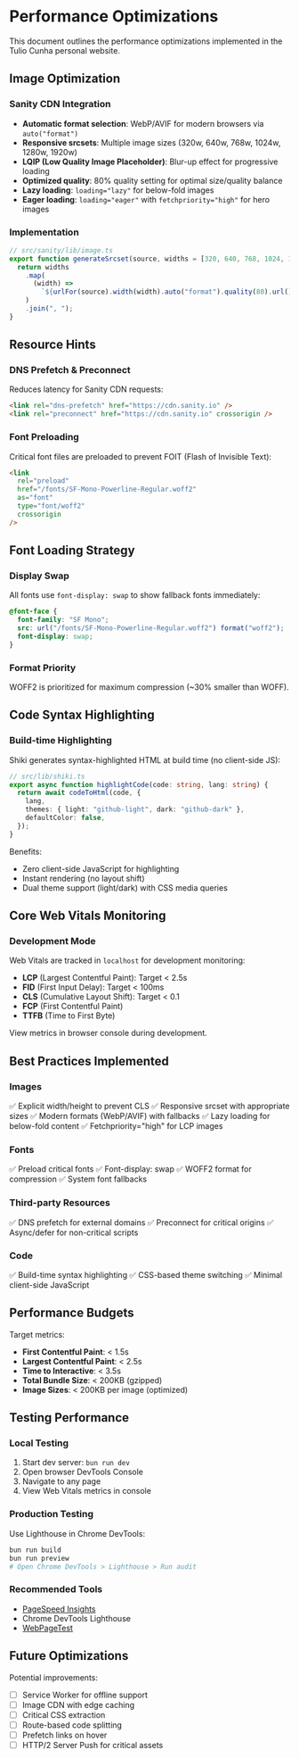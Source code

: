 # Performance Optimizations

This document outlines the performance optimizations implemented in the Tulio Cunha personal website.

## Image Optimization

### Sanity CDN Integration

- **Automatic format selection**: WebP/AVIF for modern browsers via `auto("format")`
- **Responsive srcsets**: Multiple image sizes (320w, 640w, 768w, 1024w, 1280w, 1920w)
- **LQIP (Low Quality Image Placeholder)**: Blur-up effect for progressive loading
- **Optimized quality**: 80% quality setting for optimal size/quality balance
- **Lazy loading**: `loading="lazy"` for below-fold images
- **Eager loading**: `loading="eager"` with `fetchpriority="high"` for hero images

### Implementation

```typescript
// src/sanity/lib/image.ts
export function generateSrcset(source, widths = [320, 640, 768, 1024, 1280, 1920]) {
  return widths
    .map(
      (width) =>
        `${urlFor(source).width(width).auto("format").quality(80).url()} ${width}w`
    )
    .join(", ");
}
```

## Resource Hints

### DNS Prefetch & Preconnect

Reduces latency for Sanity CDN requests:

```html
<link rel="dns-prefetch" href="https://cdn.sanity.io" />
<link rel="preconnect" href="https://cdn.sanity.io" crossorigin />
```

### Font Preloading

Critical font files are preloaded to prevent FOIT (Flash of Invisible Text):

```html
<link
  rel="preload"
  href="/fonts/SF-Mono-Powerline-Regular.woff2"
  as="font"
  type="font/woff2"
  crossorigin
/>
```

## Font Loading Strategy

### Display Swap

All fonts use `font-display: swap` to show fallback fonts immediately:

```css
@font-face {
  font-family: "SF Mono";
  src: url("/fonts/SF-Mono-Powerline-Regular.woff2") format("woff2");
  font-display: swap;
}
```

### Format Priority

WOFF2 is prioritized for maximum compression (~30% smaller than WOFF).

## Code Syntax Highlighting

### Build-time Highlighting

Shiki generates syntax-highlighted HTML at build time (no client-side JS):

```typescript
// src/lib/shiki.ts
export async function highlightCode(code: string, lang: string) {
  return await codeToHtml(code, {
    lang,
    themes: { light: "github-light", dark: "github-dark" },
    defaultColor: false,
  });
}
```

Benefits:

- Zero client-side JavaScript for highlighting
- Instant rendering (no layout shift)
- Dual theme support (light/dark) with CSS media queries

## Core Web Vitals Monitoring

### Development Mode

Web Vitals are tracked in `localhost` for development monitoring:

- **LCP** (Largest Contentful Paint): Target < 2.5s
- **FID** (First Input Delay): Target < 100ms
- **CLS** (Cumulative Layout Shift): Target < 0.1
- **FCP** (First Contentful Paint)
- **TTFB** (Time to First Byte)

View metrics in browser console during development.

## Best Practices Implemented

### Images

✅ Explicit width/height to prevent CLS
✅ Responsive srcset with appropriate sizes
✅ Modern formats (WebP/AVIF) with fallbacks
✅ Lazy loading for below-fold content
✅ Fetchpriority="high" for LCP images

### Fonts

✅ Preload critical fonts
✅ Font-display: swap
✅ WOFF2 format for compression
✅ System font fallbacks

### Third-party Resources

✅ DNS prefetch for external domains
✅ Preconnect for critical origins
✅ Async/defer for non-critical scripts

### Code

✅ Build-time syntax highlighting
✅ CSS-based theme switching
✅ Minimal client-side JavaScript

## Performance Budgets

Target metrics:

- **First Contentful Paint**: < 1.5s
- **Largest Contentful Paint**: < 2.5s
- **Time to Interactive**: < 3.5s
- **Total Bundle Size**: < 200KB (gzipped)
- **Image Sizes**: < 200KB per image (optimized)

## Testing Performance

### Local Testing

1. Start dev server: `bun run dev`
2. Open browser DevTools Console
3. Navigate to any page
4. View Web Vitals metrics in console

### Production Testing

Use Lighthouse in Chrome DevTools:

```bash
bun run build
bun run preview
# Open Chrome DevTools > Lighthouse > Run audit
```

### Recommended Tools

- [PageSpeed Insights](https://pagespeed.web.dev/)
- Chrome DevTools Lighthouse
- [WebPageTest](https://www.webpagetest.org/)

## Future Optimizations

Potential improvements:

- [ ] Service Worker for offline support
- [ ] Image CDN with edge caching
- [ ] Critical CSS extraction
- [ ] Route-based code splitting
- [ ] Prefetch links on hover
- [ ] HTTP/2 Server Push for critical assets
